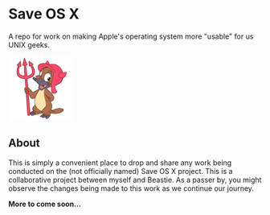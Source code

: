 Save OS X
=========

A repo for work on making Apple's operating system more "usable" for us UNIX geeks.

<div style="float: middle"><img src="img/hexley.png" /></div>

About
-----

This is simply a convenient place to drop and share any work being conducted on the (not officially named) Save OS X project. This is a collaborative project between myself and Beastie. As a passer by, you might observe the changes being made to this work as we continue our journey.

**More to come soon...** 
